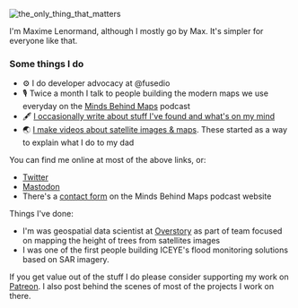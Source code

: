 ![the_only_thing_that_matters](https://github.com/MaxLenormand/MaxLenormand/assets/44133329/7c5b520b-9458-48ff-aa21-1fe7c708be55)

I'm Maxime Lenormand, although I mostly go by Max. It's simpler for everyone like that.

### Some things I do

- ⚙️ I do developer advocacy at @fusedio
- 🎙️ Twice a month I talk to people building the modern maps we use everyday on the [Minds Behind Maps](http://mindsbehindmaps.com) podcast
- 🖋️ [I occasionally write about stuff I've found and what's on my mind](https://mindsbehindsmaps_newsletter.ck.page/profile)
- 🌏 [I make videos about satellite images & maps](https://www.youtube.com/@MaxLenormand). These started as a way to explain what I do to my dad

You can find me online at most of the above links, or:
- [Twitter](https://twitter.com/MaxLenormand)
- [Mastodon](https://mastodon.online/@MaxLenormand)
- There's a [contact form](https://www.mindsbehindmaps.com/contact) on the Minds Behind Maps podcast website

Things I've done:
- I'm was geospatial data scientist at [Overstory](https://www.overstory.com) as part of team focused on mapping the height of trees from satellites images
- I was one of the first people building ICEYE's flood monitoring solutions based on SAR imagery. 

If you get value out of the stuff I do please consider supporting my work on [Patreon](https://www.patreon.com/mindsbehindmaps). I also post behind the scenes of most of the projects I work on there.
